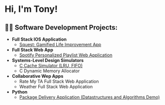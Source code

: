<h1>Hi, I'm Tony! <br/>

<h2>👨‍💻 Software Development Projects:</h2>

- <b>Full Stack IOS Application</b>
  - [Squest: Gamified Life Improvement App](https://github.com/tchenusc/Squest)
- <b>Full Stack Web App</b>
  - [Spotify Personalized Playlist Web Application](https://github.com/tchenusc/myanimelistToPlaylist/tree/main)
- <b>Systems-Level Design Simulators</b>
  - [C Cache Simulator (LRU, FIFO)](https://github.com/tchenusc/cache_simulator)
  - C Dynamic Memory Allocator
- <b>Collaborative Wep Apps</b>
  - Rate My TA Full Stack Web Application
  - Weather Full Stack Web Application
- <b>Python</b>
  - [Package Delivery Application (Datastructures and Algorithms Demo)](https://github.com/joshmadakor1/Package-Delivery-Pathfinding-Algorithm)
